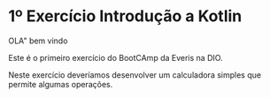 # 1º Exercício Introdução a Kotlin 

OLA"  bem vindo 

Este é o primeiro exercício do BootCAmp da  Everis na DIO.

Neste exercício deveríamos desenvolver um  calculadora simples que permite algumas operações.